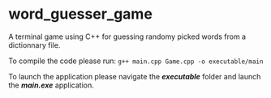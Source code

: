# word_guesser_game
A terminal game using C++ for guessing randomy picked words from a dictionnary file.

To compile the code please run:
`g++ main.cpp Game.cpp -o executable/main`

To launch the application please navigate the __*executable*__ folder and launch the __*main.exe*__ application.
